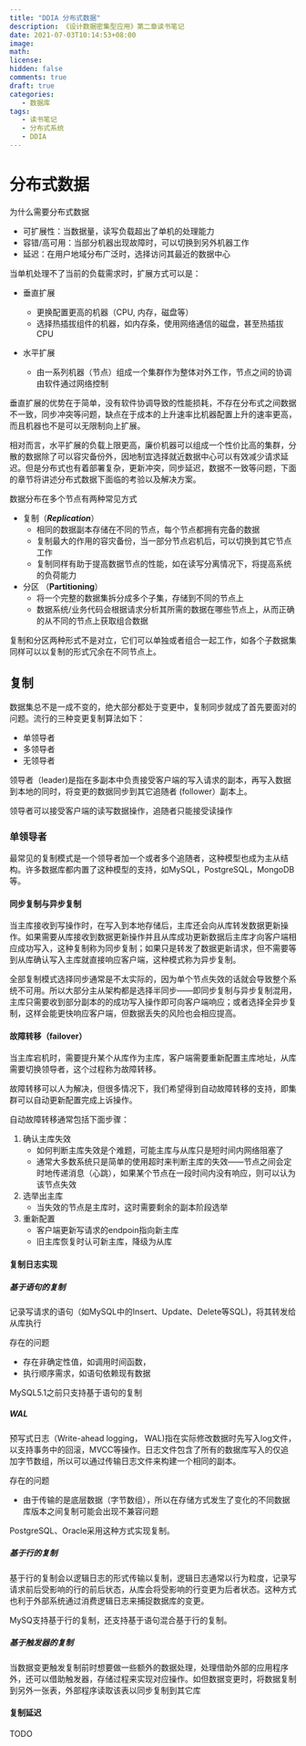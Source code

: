 ```yaml
---
title: "DDIA 分布式数据"
description: 《设计数据密集型应用》第二章读书笔记
date: 2021-07-03T10:14:53+08:00
image: 
math: 
license: 
hidden: false
comments: true
draft: true
categories:
   - 数据库
tags:
   - 读书笔记
   - 分布式系统
   - DDIA
---
```

# 分布式数据

为什么需要分布式数据

- 可扩展性：当数据量，读写负载超出了单机的处理能力
- 容错/高可用：当部分机器出现故障时，可以切换到另外机器工作
- 延迟：在用户地域分布广泛时，选择访问其最近的数据中心



当单机处理不了当前的负载需求时，扩展方式可以是：

- 垂直扩展

    - 更换配置更高的机器（CPU, 内存，磁盘等）
    - 选择热插拔组件的机器，如内存条，使用网络通信的磁盘，甚至热插拔CPU

- 水平扩展

    - 由一系列机器（节点）组成一个集群作为整体对外工作，节点之间的协调由软件通过网络控制



垂直扩展的优势在于简单，没有软件协调导致的性能损耗，不存在分布式之间数据不一致，同步冲突等问题，缺点在于成本的上升速率比机器配置上升的速率更高，而且机器也不是可以无限制向上扩展。

相对而言，水平扩展的负载上限更高，廉价机器可以组成一个性价比高的集群，分散的数据除了可以容灾备份外，因地制宜选择就近数据中心可以有效减少请求延迟。但是分布式也有着部署复杂，更新冲突，同步延迟，数据不一致等问题，下面的章节将讲述分布式数据下面临的考验以及解决方案。



数据分布在多个节点有两种常见方式

- 复制（***Replication***）
    - 相同的数据副本存储在不同的节点，每个节点都拥有完备的数据
    - 复制最大的作用的容灾备份，当一部分节点宕机后，可以切换到其它节点工作
    - 复制同样有助于提高数据节点的性能，如在读写分离情况下，将提高系统的负荷能力
- 分区 （**Partitioning**）
    - 将一个完整的数据集拆分成多个子集，存储到不同的节点上
    - 数据系统/业务代码会根据请求分析其所需的数据在哪些节点上，从而正确的从不同的节点上获取组合数据



复制和分区两种形式不是对立，它们可以单独或者组合一起工作，如各个子数据集同样可以以复制的形式冗余在不同节点上。



## 复制



数据集总不是一成不变的，绝大部分都处于变更中，复制同步就成了首先要面对的问题。流行的三种变更复制算法如下：

- 单领导者
- 多领导者
- 无领导者



领导者（leader)是指在多副本中负责接受客户端的写入请求的副本，再写入数据到本地的同时，将变更的数据同步到其它追随者 (follower）副本上。

领导者可以接受客户端的读写数据操作，追随者只能接受读操作





### 单领导者

最常见的复制模式是一个领导者加一个或者多个追随者，这种模型也成为主从结构。许多数据库都内置了这种模型的支持，如MySQL，PostgreSQL，MongoDB等。



#### 同步复制与异步复制

当主库接收到写操作时，在写入到本地存储后，主库还会向从库转发数据更新操作。如果需要从库接收到数据更新操作并且从库成功更新数据后主库才向客户端相应成功写入，这种复制称为同步复制；如果只是转发了数据更新请求，但不需要等到从库确认写入主库就直接响应客户端，这种模式称为异步复制。

全部复制模式选择同步通常是不太实际的，因为单个节点失效的话就会导致整个系统不可用。所以大部分主从架构都是选择半同步——即同步复制与异步复制混用，主库只需要收到部分副本的的成功写入操作即可向客户端响应；或者选择全异步复制，这样会能更快响应客户端，但数据丢失的风险也会相应提高。



#### 故障转移（failover）

当主库宕机时，需要提升某个从库作为主库，客户端需要重新配置主库地址，从库需要切换领导者，这个过程称为故障转移。

故障转移可以人为解决，但很多情况下，我们希望得到自动故障转移的支持，即集群可以自动更新配置完成上诉操作。



自动故障转移通常包括下面步骤：

1. 确认主库失效
    - 如何判断主库失效是个难题，可能主库与从库只是短时间内网络阻塞了
    - 通常大多数系统只是简单的使用超时来判断主库的失效——节点之间会定时地传递消息（心跳），如果某个节点在一段时间内没有响应，则可以认为该节点失效
2. 选举出主库
    - 当失效的节点是主库时，这时需要剩余的副本阶段选举
3. 重新配置
   - 客户端更新写请求的endpoin指向新主库
   - 旧主库恢复时认可新主库，降级为从库

#### 复制日志实现

##### 基于语句的复制

记录写请求的语句（如MySQL中的Insert、Update、Delete等SQL)，将其转发给从库执行

存在的问题

- 存在非确定性值，如调用时间函数，
- 执行顺序需求，如语句依赖现有数据

MySQL5.1之前只支持基于语句的复制



##### WAL

预写式日志（Write-ahead logging， WAL)指在实际修改数据时先写入log文件，以支持事务中的回滚，MVCC等操作。日志文件包含了所有的数据库写入的仅追加字节数组，所以可以通过传输日志文件来构建一个相同的副本。

存在的问题

- 由于传输的是底层数据（字节数组），所以在存储方式发生了变化的不同数据库版本之间复制可能会出现不兼容问题

PostgreSQL、Oracle采用这种方式实现复制。



##### 基于行的复制

基于行的复制会以逻辑日志的形式传输以复制，逻辑日志通常以行为粒度，记录写请求前后受影响的行的前后状态，从库会将受影响的行变更为后者状态。这种方式也利于外部系统通过消费逻辑日志来捕捉数据库的变更。

MySQ支持基于行的复制，还支持基于语句混合基于行的复制。



##### 基于触发器的复制

当数据变更触发复制前时想要做一些额外的数据处理，处理借助外部的应用程序外，还可以借助触发器，存储过程来实现对应操作。如但数据变更时，将数据复制到另外一张表，外部程序读取该表以同步复制到其它库

#### 复制延迟

TODO

















